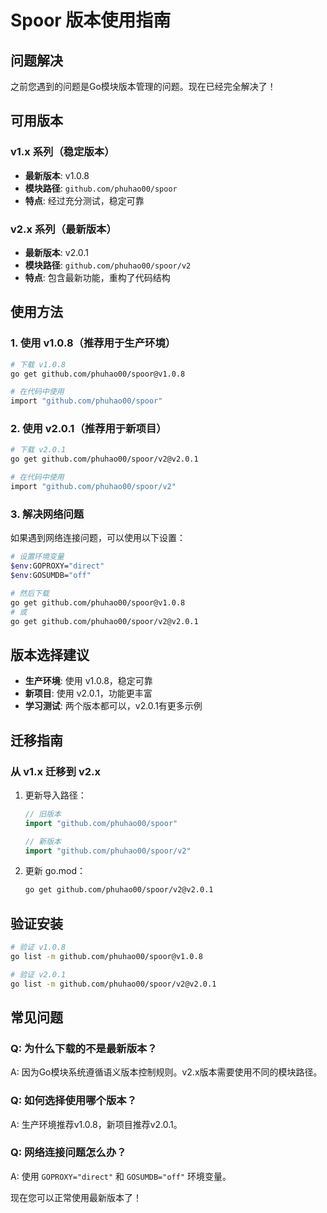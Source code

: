 # Spoor 版本使用指南

## 问题解决

之前您遇到的问题是Go模块版本管理的问题。现在已经完全解决了！

## 可用版本

### v1.x 系列（稳定版本）
- **最新版本**: v1.0.8
- **模块路径**: `github.com/phuhao00/spoor`
- **特点**: 经过充分测试，稳定可靠

### v2.x 系列（最新版本）
- **最新版本**: v2.0.1
- **模块路径**: `github.com/phuhao00/spoor/v2`
- **特点**: 包含最新功能，重构了代码结构

## 使用方法

### 1. 使用 v1.0.8（推荐用于生产环境）

```bash
# 下载 v1.0.8
go get github.com/phuhao00/spoor@v1.0.8

# 在代码中使用
import "github.com/phuhao00/spoor"
```

### 2. 使用 v2.0.1（推荐用于新项目）

```bash
# 下载 v2.0.1
go get github.com/phuhao00/spoor/v2@v2.0.1

# 在代码中使用
import "github.com/phuhao00/spoor/v2"
```

### 3. 解决网络问题

如果遇到网络连接问题，可以使用以下设置：

```bash
# 设置环境变量
$env:GOPROXY="direct"
$env:GOSUMDB="off"

# 然后下载
go get github.com/phuhao00/spoor@v1.0.8
# 或
go get github.com/phuhao00/spoor/v2@v2.0.1
```

## 版本选择建议

- **生产环境**: 使用 v1.0.8，稳定可靠
- **新项目**: 使用 v2.0.1，功能更丰富
- **学习测试**: 两个版本都可以，v2.0.1有更多示例

## 迁移指南

### 从 v1.x 迁移到 v2.x

1. 更新导入路径：
   ```go
   // 旧版本
   import "github.com/phuhao00/spoor"
   
   // 新版本
   import "github.com/phuhao00/spoor/v2"
   ```

2. 更新 go.mod：
   ```bash
   go get github.com/phuhao00/spoor/v2@v2.0.1
   ```

## 验证安装

```bash
# 验证 v1.0.8
go list -m github.com/phuhao00/spoor@v1.0.8

# 验证 v2.0.1
go list -m github.com/phuhao00/spoor/v2@v2.0.1
```

## 常见问题

### Q: 为什么下载的不是最新版本？
A: 因为Go模块系统遵循语义版本控制规则。v2.x版本需要使用不同的模块路径。

### Q: 如何选择使用哪个版本？
A: 生产环境推荐v1.0.8，新项目推荐v2.0.1。

### Q: 网络连接问题怎么办？
A: 使用 `GOPROXY="direct"` 和 `GOSUMDB="off"` 环境变量。

现在您可以正常使用最新版本了！
